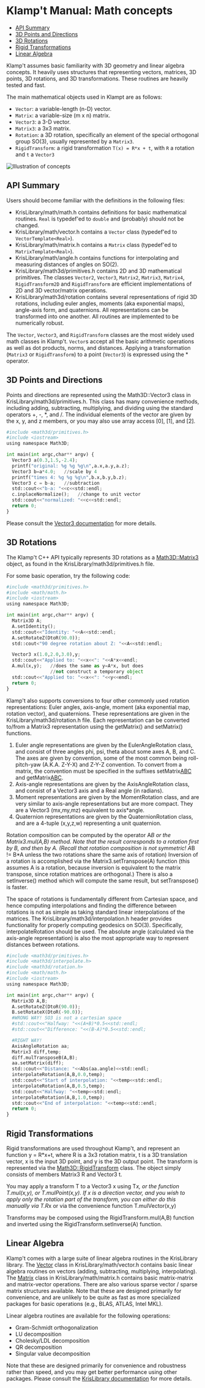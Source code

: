 # Klamp't Manual: Math concepts

* [API Summary](#api-summary)
* [3D Points and Directions](#3d-points-and-directions)
* [3D Rotations](#3d-rotations)
* [Rigid Transformations](#rigid-transformations)
* [Linear Algebra](#linear-algebra)

Klamp't assumes basic familiarity with 3D geometry and linear algebra concepts. It heavily uses structures that representing vectors, matrices, 3D points, 3D rotations, and 3D transformations. These routines are heavily tested and fast.

The main mathematical objects used in Klampt are as follows:
- `Vector`: a variable-length (n-D) vector.
- `Matrix`: a variable-size (m x n) matrix.
- `Vector3`: a 3-D vector.
- `Matrix3`: a 3x3 matrix.
- `Rotation`: a 3D rotation, specifically an element of the special orthogonal group SO(3), usually represented by a `Matrix3`.
- `RigidTransform`: a rigid transformation `T(x) = R*x + t`, with `R` a rotation and `t` a `Vector3`

![Illustration of concepts](images/concepts-math.png)

## API Summary

Users should become familiar with the definitions in the following files:

- KrisLibrary/math/math.h contains definitions for basic mathematical routines.  `Real` is typedef'ed to `double` and (probably) should not be changed.
- KrisLibrary/math/vector.h contains a `Vector` class (typedef'ed to `VectorTemplate<Real>`).
- KrisLibrary/math/matrix.h contains a `Matrix` class (typedef'ed to `MatrixTemplate<Real>`).
- KrisLibrary/math/angle.h contains functions for interpolating and measuring distances of angles on SO(2).
- KrisLibrary/math3d/primitives.h contains 2D and 3D mathematical primitives. The classes `Vector2`, `Vector3`, `Matrix2`, `Matrix3`, `Matrix4`, `RigidTransform2D` and `RigidTransform` are efficient implementations of 2D and 3D vector/matrix operations.
- KrisLibrary/math3d/rotation contains several representations of rigid 3D rotations, including euler angles, moments (aka exponential maps), angle-axis form, and quaternions. All representations can be transformed into one another. All routines are implemented to be numerically robust.

The `Vector`, `Vector3`, and `RigidTransform` classes are the most widely used math classes in Klamp't. `Vector`s accept all the basic arithmetic operations as well as dot products, norms, and distances.  Applying a transformation (`Matrix3` or `RigidTransform`) to a point (`Vector3`) is expressed using the \* operator.

## 3D Points and Directions

Points and directions are represented using the Math3D::Vector3 class in KrisLibrary/math3d/primitives.h. This class has many convenience methods, including adding, subtracting, multiplying, and dividing using the standard operators +, -, *, and /. The individual elements of the vector are given by the x, y, and z members, or you may also use array access [0], [1], and [2].

```python
#include <math3d/primitives.h>
#include <iostream>
using namespace Math3D;

int main(int argc,char** argv) {
  Vector3 a(0.3,1.5,-2.4);
  printf("original: %g %g %g\n",a.x,a.y,a.z);
  Vector3 b=a*4.0;   //scale by 4
  printf("times 4: %g %g %g\n",b.x,b.y,b.z);
  Vector3 c = b-a;   //subtraction
  std::cout<<"b-a: "<<c<<std::endl;
  c.inplaceNormalize();   //change to unit vector
  std::cout<<"normalized: "<<c<<std::endl;
  return 0;
}
```

Please consult the [Vector3 documentation](http://motion.cs.illinois.edu/klampt/krislibrary_docs/classMath3D_1_1Vector3.html) for more details.

## 3D Rotations

The Klamp't C++ API typically represents 3D rotations as a [Math3D::Matrix3](http://motion.cs.illinois.edu/klampt/krislibrary_docs/classMath3D_1_1Matrix3.html) object, as found in the KrisLibrary/math3d/primitives.h file.

For some basic operation, try the following code:

```python
#include <math3d/primitives.h>
#include <math/math.h>
#include <iostream>
using namespace Math3D;

int main(int argc,char** argv) {
  Matrix3D A;
  A.setIdentity();
  std::cout<<"Identity: "<<A<<std::endl;
  A.setRotateZ(DtoR(90.0));
  std::cout<"90 degree rotation about Z: "<<A<<std::endl;

  Vector3 x(1.0,2.0,3.0),y;
  std::cout<<"Applied to: "<<x<<": "<<A*x<<endl;
  A.mul(x,y);   //does the same as y=A*x, but does
                //not construct a temporary object
  std::cout<<"Applied to: "<<x<<": "<<y<<endl;
  return 0;
}
```

Klamp't also supports conversions to four other commonly used rotation representations: Euler angles, axis-angle, moment (aka exponential map, rotation vector), and quaternions. These representations are given in the KrisLibrary/math3d/rotation.h file. Each representation can be converted to/from a Matrix3 representation using the getMatrix() and setMatrix() functions.

1. Euler angle representations are given by the EulerAngleRotation class, and consist of three angles phi, psi, theta about some axes A, B, and C. The axes are given by convention, some of the most common being roll-pitch-yaw (A.K.A. Z-Y-X) and Z-Y-Z convention. To convert from a matrix, the convention must be specified in the suffixes setMatrix[ABC]() and getMatrix[ABC]().
2. Axis-angle representations are given by the AxisAngleRotation class, and consist of a Vector3 axis and a Real angle (in radians).
3. Moment representations are given by the MomentRotation class, and are very similar to axis-angle representations but are more compact. They are a Vector3 (mx,my,mz) equivalent to axis*angle.
4. Quaternion representations are given by the QuaternionRotation class, and are a 4-tuple (x,y,z,w) representing a unit quaternion.

Rotation composition can be computed by the operator A*B or the Matrix3.mul(A,B) method. Note that the result corresponds to a rotation first by B, and then by A. (Recall that rotation composition is not symmetric! A*B != B*A unless the two rotations share the same axis of rotation) Inversion of a rotation is accomplished via the Matrix3.setTranspose(A) function (this assumes A is a rotation, because inversion is equivalent to the matrix transpose, since rotation matrices are orthogonal.) There is also a setInverse() method which will compute the same result, but setTranspose() is faster.

The space of rotations is fundamentally different from Cartesian space, and hence computing interpolations and finding the difference between rotations is not as simple as taking standard linear interpolations of the matrices. The KrisLibrary/math3d/interpolation.h header provides functionality for properly computing geodesics on SO(3). Specifically, interpolateRotation should be used. The absolute angle (calculated via the axis-angle representation) is also the most appropriate way to represent distances between rotations.

```python
#include <math3d/primitives.h>
#include <math3d/interpolate.h>
#include <math3d/rotation.h>
#include <math/math.h>
#include <iostream>
using namespace Math3D;

int main(int argc,char** argv) {
  Matrix3D A,B;
  A.setRotateZ(DtoR(90.0));
  B.setRotateX(DtoR(-90.0));
  #WRONG WAY! SO3 is not a cartesian space
  #std::cout<<"Halfway: "<<(A+B)*0.5<<std::endl;
  #std::cout<<"Difference: "<<(B-A)*0.5<<std::endl;

  #RIGHT WAY! 
  AxisAngleRotation aa;
  Matrix3 diff,temp;
  diff.mulTransposeB(A,B);
  aa.setMatrix(diff);
  std::cout<<"Distance: "<<Abs(aa.angle)<<std::endl;
  interpolateRotation(A,B,0.0,temp);
  std::cout<<"Start of interpolation: "<<temp<<std::endl;
  interpolateRotation(A,B,0.5,temp);
  std::cout<<"Halfway: "<<temp<<std::endl;
  interpolateRotation(A,B,1.0,temp);
  std::cout<<"End of interpolation: "<<temp<<std::endl;
  return 0;
}
```

## Rigid Transformations

Rigid transformations are used throughout Klamp't, and represent an function y = R*x+t, where R is a 3x3 rotation matrix, t is a 3D translation vector, x is the input 3D point, and y is the 3D output point. The transform is represented via the [Math3D::RigidTransform](http://motion.cs.illinois.edu/klampt/krislibrary_docs/classMath3D_1_1RigidTransform.html) class. The object simply consists of members Matrix3 R and Vector3 t.

You may apply a transform T to a Vector3 x using T*x, or the function T.mul(x,y), or T.mulPoint(x,y). If x is a direction vector, and you wish to apply only the rotation part of the transform, you can either do this manually via T.R*x or via the convenience function T.mulVector(x,y)

Transforms may be composed using the RigidTransform.mul(A,B) function and inverted using the RigidTransform.setInverse(A) function.

## Linear Algebra

Klamp't comes with a large suite of linear algebra routines in the KrisLibrary library. The [Vector](http://motion.cs.illinois.edu/klampt/krislibrary_docs/classMath_1_1VectorTemplate.html) class in KrisLibrary/math/vector.h contains basic linear algebra routines on vectors (adding, subtracting, multiplying, interpolating). The [Matrix](http://motion.cs.illinois.edu/klampt/krislibrary_docs/classMath_1_1MatrixTemplate.html) class in KrisLibrary/math/matrix.h contains basic matrix-matrix and matrix-vector operations. There are also various sparse vector / sparse matrix structures available. Note that these are designed primarily for convenience, and are unlikely to be quite as fast as more specialized packages for basic operations (e.g., BLAS, ATLAS, Intel MKL).

Linear algebra routines are available for the following operations:

*   Gram-Schmidt orthogonalization
*   LU decomposition
*   Cholesky/LDL decomposition
*   QR decomposition
*   Singular value decomposition

Note that these are designed primarily for convenience and robustness rather than speed, and you may get better performance using other packages. Please consult the [KrisLibrary documentation](http://motion.cs.illinois.edu/klampt/krislibrary_docs) for more details.
